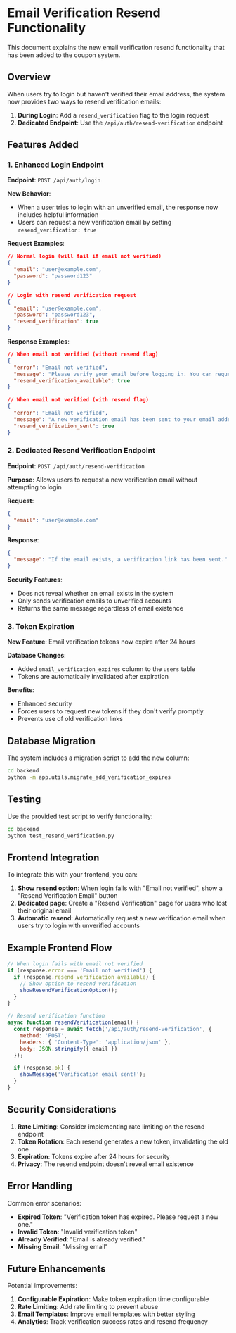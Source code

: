 # Email Verification Resend Functionality

This document explains the new email verification resend functionality that has been added to the coupon system.

## Overview

When users try to login but haven't verified their email address, the system now provides two ways to resend verification emails:

1. **During Login**: Add a `resend_verification` flag to the login request
2. **Dedicated Endpoint**: Use the `/api/auth/resend-verification` endpoint

## Features Added

### 1. Enhanced Login Endpoint

**Endpoint**: `POST /api/auth/login`

**New Behavior**:
- When a user tries to login with an unverified email, the response now includes helpful information
- Users can request a new verification email by setting `resend_verification: true`

**Request Examples**:

```json
// Normal login (will fail if email not verified)
{
  "email": "user@example.com",
  "password": "password123"
}

// Login with resend verification request
{
  "email": "user@example.com",
  "password": "password123",
  "resend_verification": true
}
```

**Response Examples**:

```json
// When email not verified (without resend flag)
{
  "error": "Email not verified",
  "message": "Please verify your email before logging in. You can request a new verification link by setting resend_verification to true.",
  "resend_verification_available": true
}

// When email not verified (with resend flag)
{
  "error": "Email not verified",
  "message": "A new verification email has been sent to your email address.",
  "resend_verification_sent": true
}
```

### 2. Dedicated Resend Verification Endpoint

**Endpoint**: `POST /api/auth/resend-verification`

**Purpose**: Allows users to request a new verification email without attempting to login

**Request**:
```json
{
  "email": "user@example.com"
}
```

**Response**:
```json
{
  "message": "If the email exists, a verification link has been sent."
}
```

**Security Features**:
- Does not reveal whether an email exists in the system
- Only sends verification emails to unverified accounts
- Returns the same message regardless of email existence

### 3. Token Expiration

**New Feature**: Email verification tokens now expire after 24 hours

**Database Changes**:
- Added `email_verification_expires` column to the `users` table
- Tokens are automatically invalidated after expiration

**Benefits**:
- Enhanced security
- Forces users to request new tokens if they don't verify promptly
- Prevents use of old verification links

## Database Migration

The system includes a migration script to add the new column:

```bash
cd backend
python -m app.utils.migrate_add_verification_expires
```

## Testing

Use the provided test script to verify functionality:

```bash
cd backend
python test_resend_verification.py
```

## Frontend Integration

To integrate this with your frontend, you can:

1. **Show resend option**: When login fails with "Email not verified", show a "Resend Verification Email" button
2. **Dedicated page**: Create a "Resend Verification" page for users who lost their original email
3. **Automatic resend**: Automatically request a new verification email when users try to login with unverified accounts

## Example Frontend Flow

```javascript
// When login fails with email not verified
if (response.error === 'Email not verified') {
  if (response.resend_verification_available) {
    // Show option to resend verification
    showResendVerificationOption();
  }
}

// Resend verification function
async function resendVerification(email) {
  const response = await fetch('/api/auth/resend-verification', {
    method: 'POST',
    headers: { 'Content-Type': 'application/json' },
    body: JSON.stringify({ email })
  });

  if (response.ok) {
    showMessage('Verification email sent!');
  }
}
```

## Security Considerations

1. **Rate Limiting**: Consider implementing rate limiting on the resend endpoint
2. **Token Rotation**: Each resend generates a new token, invalidating the old one
3. **Expiration**: Tokens expire after 24 hours for security
4. **Privacy**: The resend endpoint doesn't reveal email existence

## Error Handling

Common error scenarios:

- **Expired Token**: "Verification token has expired. Please request a new one."
- **Invalid Token**: "Invalid verification token"
- **Already Verified**: "Email is already verified."
- **Missing Email**: "Missing email"

## Future Enhancements

Potential improvements:

1. **Configurable Expiration**: Make token expiration time configurable
2. **Rate Limiting**: Add rate limiting to prevent abuse
3. **Email Templates**: Improve email templates with better styling
4. **Analytics**: Track verification success rates and resend frequency
